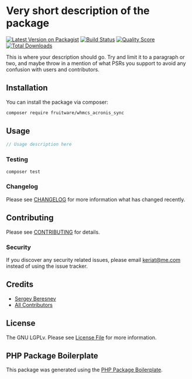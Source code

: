 # Very short description of the package

[![Latest Version on Packagist](https://img.shields.io/packagist/v/fruitware/whmcs_acronis_sync.svg?style=flat-square)](https://packagist.org/packages/fruitware/whmcs_acronis_sync)
[![Build Status](https://img.shields.io/travis/fruitware/whmcs_acronis_sync/master.svg?style=flat-square)](https://travis-ci.org/fruitware/whmcs_acronis_sync)
[![Quality Score](https://img.shields.io/scrutinizer/g/fruitware/whmcs_acronis_sync.svg?style=flat-square)](https://scrutinizer-ci.com/g/fruitware/whmcs_acronis_sync)
[![Total Downloads](https://img.shields.io/packagist/dt/fruitware/whmcs_acronis_sync.svg?style=flat-square)](https://packagist.org/packages/fruitware/whmcs_acronis_sync)

This is where your description should go. Try and limit it to a paragraph or two, and maybe throw in a mention of what PSRs you support to avoid any confusion with users and contributors.

## Installation

You can install the package via composer:

```bash
composer require fruitware/whmcs_acronis_sync
```

## Usage

``` php
// Usage description here
```

### Testing

``` bash
composer test
```

### Changelog

Please see [CHANGELOG](CHANGELOG.md) for more information what has changed recently.

## Contributing

Please see [CONTRIBUTING](CONTRIBUTING.md) for details.

### Security

If you discover any security related issues, please email keriat@me.com instead of using the issue tracker.

## Credits

- [Sergey Beresnev](https://github.com/fruitware)
- [All Contributors](../../contributors)

## License

The GNU LGPLv. Please see [License File](LICENSE.md) for more information.

## PHP Package Boilerplate

This package was generated using the [PHP Package Boilerplate](https://laravelpackageboilerplate.com).